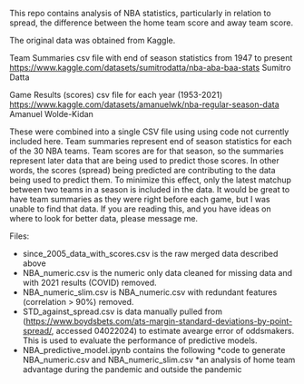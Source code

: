 This repo contains analysis of NBA statistics, particularly in relation to spread, the difference between the home team score and away team score.

The original data was obtained from Kaggle.

Team Summaries
csv file with end of season statistics from 1947 to present
https://www.kaggle.com/datasets/sumitrodatta/nba-aba-baa-stats
Sumitro Datta

Game Results (scores)
csv file for each year (1953-2021)
https://www.kaggle.com/datasets/amanuelwk/nba-regular-season-data
Amanuel Wolde-Kidan

These were combined into a single CSV file using using code not currently included here.  Team summaries represent end of season statistics for each of the 30 NBA teams.  Team scores are for that season, so the summaries represent later data that are being used to predict those scores.  In other words, the scores (spread) being predicted are contributing to the data being used to predict them.  To minimize this effect, only the latest matchup between two teams in a season is included in the data.  It would be great to have team summaries as they were right before each game, but I was unable to find that data.  If you are reading this, and you have ideas on where to look for better data, please message me.

Files:
* since_2005_data_with_scores.csv is the raw merged data described above
* NBA_numeric.csv is the numeric only data cleaned for missing data and with 2021 results (COVID) removed.
* NBA_numeric_slim.csv is NBA_numeric.csv with redundant features (correlation > 90%) removed.
* STD_against_spread.csv is data manually pulled from (https://www.boydsbets.com/ats-margin-standard-deviations-by-point-spread/, accessed 04022024) to estimate avearge error of oddsmakers.  This is used to evaluate the performance of predictive models.
* NBA_predictive_model.ipynb contains the following
  *code to generate NBA_numeric.csv and NBA_numeric_slim.csv
  *an analysis of home team advantage during the pandemic and outside the pandemic
  
